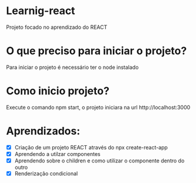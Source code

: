# Learnig-react
Projeto focado no aprendizado do REACT

# O que preciso para iniciar o projeto?
Para iniciar o projeto é necessário ter o node instalado

# Como inicio projeto?
Execute o comando npm start, o projeto iniciara na url http://localhost:3000


 # Aprendizados: 
   - [x] Criação de um projeto REACT através do npx create-react-app
   - [x] Aprendendo a utilzar componentes
   - [x] Aprendendo sobre o children e como utilizar o componente dentro do outro
   - [x] Renderização condicional

